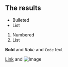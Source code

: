 ## The results








- Bulleted
- List

1. Numbered
2. List

**Bold** and _Italic_ and `Code` text

[Link](url) and ![Image](src)


